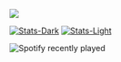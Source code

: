 ![](https://komarev.com/ghpvc/?username=BzzzThe18th)

[![Stats-Dark](https://github-readme-stats.vercel.app/api?username=BzzzThe18th&show_icons=true&card_width=1000&theme=dark#gh-dark-mode-only)](https://github.com/anuraghazra/github-readme-stats#gh-dark-mode-only)
[![Stats-Light](https://github-readme-stats.vercel.app/api?username=BzzzThe18th&show_icons=true&card_width=1000&theme=default#gh-light-mode-only)](https://github.com/anuraghazra/github-readme-stats#gh-light-mode-only)

![Spotify recently played](https://spotify-recently-played-readme.vercel.app/api?user=5ijj1ef3gtzy3iaj3q4obv1wr&width=1000)
